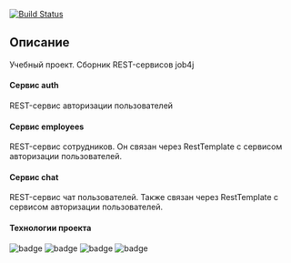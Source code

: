 [![Build Status](https://app.travis-ci.com/velesov7493/job4j_rest.svg?branch=master)](https://app.travis-ci.com/velesov7493/job4j_rest)
## Описание ##
Учебный проект.
Сборник REST-сервисов job4j
#### Сервис auth ####
REST-сервис авторизации пользователей
#### Сервис employees ####
REST-сервис сотрудников.
Он связан через RestTemplate с сервисом авторизации пользователей.
#### Сервис chat ####
REST-сервис чат пользователей.
Также связан через RestTemplate с сервисом авторизации пользователей.
#### Технологии проекта ####
![badge](https://img.shields.io/badge/PostgreSQL-12-blue)
![badge](https://img.shields.io/badge/Java-11-green)
![badge](https://img.shields.io/badge/Maven-3.6-green)
![badge](https://img.shields.io/badge/SpringBot-2.6-yellow)